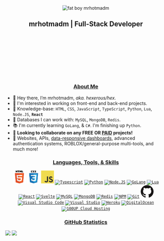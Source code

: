 <div align="center">
  <img height="150" alt="fat boy mrhotmadm" src="https://cdn.upload.systems/uploads/UGoDzom6.png">
  <h2 style="padding-bottom: 150px;">mrhotmadm | Full-Stack Developer</h2>
</div>

<div align="center">
  <h3 style="font-weight:bolder;"><ins>About Me</ins></h3>
</div>

- 👋 Hey there, I’m mrhotmadm, *aka. hexerous/hex.*
- 👀 I'm interested in working on front-end and back-end projects.
- 🧠 Knowledge-base: `HTML`, `CSS`, `JavaScript`, `TypeScript`, `Python`, `Lua`, `Node.JS`, **`React`**
- 💽 Databases I can work with: `MySQL`, `MongoDB`, `Redis`.
- 📚 I'm currently learning `GoLang`, & `C#`. I'm finishing up `Python`.
- 💞️ **Looking to collaborate on any FREE OR <ins>PAID</ins> projects!**
- 📝 Websites, APIs, [data-responsive dashboards](https://cdn.upload.systems/uploads/KkVfED4Y.mp4), advanced authentication systems, ROBLOX/general-purpose multi-tools, and much more!

<div align="center">
  <h3 style="font-weight:bolder;"><ins>Languages, Tools, & Skills</ins></h3>
  
  <code><a target="_blank" rel="noopener noreferrer" href="https://developer.mozilla.org/en-US/docs/Web/HTML"><img height="40" alt="HTML" src="https://raw.githubusercontent.com/github/explore/master/topics/html/html.png"></a></code>
  <code><a target="_blank" rel="noopener noreferrer" href="https://developer.mozilla.org/en-US/docs/Web/CSS"><img height="40" alt="CSS" src="https://raw.githubusercontent.com/github/explore/master/topics/css/css.png"></a></code>
  <code><a target="_blank" rel="noopener noreferrer" href="https://developer.mozilla.org/en-US/docs/Web/JavaScript"><img height="40" alt="JavaScript" src="https://raw.githubusercontent.com/github/explore/master/topics/javascript/javascript.png"></a></code>
  <code><a target="_blank" rel="noopener noreferrer" href="https://www.typescriptlang.org/"><img height="40" alt="Typescript" src="https://upload.wikimedia.org/wikipedia/commons/thumb/4/4c/Typescript_logo_2020.svg/2048px-Typescript_logo_2020.svg.png"></a></code>
  <code><a target="_blank" rel="noopener noreferrer" href="https://www.python.org/"><img height="40" alt="Python" src="https://upload.wikimedia.org/wikipedia/commons/thumb/c/c3/Python-logo-notext.svg/768px-Python-logo-notext.svg.png"></a></code>
  <code><a target="_blank" rel="noopener noreferrer" href="https://nodejs.org/en/"><img height="40" alt="Node.JS" src="https://seeklogo.com/images/N/nodejs-logo-FBE122E377-seeklogo.com.png"></a></code>
  <code><a target="_blank" rel="noopener noreferrer" href="https://golang.org/"><img height="40" alt="GoLang" src="https://golang.org/lib/godoc/images/go-logo-blue.svg"></a></code>
  <code><a target="_blank" rel="noopener noreferrer" href="https://www.lua.org/"><img height="40" alt="Lua" src="https://upload.wikimedia.org/wikipedia/commons/thumb/c/cf/Lua-Logo.svg/1200px-Lua-Logo.svg.png"></a></code>
  <code><a target="_blank" rel="noopener noreferrer" href="https://reactjs.org/"><img height="40" alt="React" src="https://trafilea.github.io/nx-shopify/img/react-logo.png"></a></code>
  <code><a target="_blank" rel="noopener noreferrer" href="https://svelte.dev/"><img height="40" alt="Svelte" src="https://upload.wikimedia.org/wikipedia/commons/thumb/1/1b/Svelte_Logo.svg/1702px-Svelte_Logo.svg.png"></a></code>
  <code><a target="_blank" rel="noopener noreferrer" href="https://www.mysql.com/"><img height="40" alt="MySQL" src="https://icons-for-free.com/iconfiles/png/512/development+logo+mysql+icon-1320184807686758112.png"></a></code>
  <code><a target="_blank" rel="noopener noreferrer" href="https://www.mongodb.com/"><img height="40" alt="MongoDB" src="https://icons-for-free.com/iconfiles/png/512/mongodb+original-1324760553088442944.png"></a></code>
  <code><a target="_blank" rel="noopener noreferrer" href="https://redis.io/"><img height="40" alt="Redis" src="https://camo.githubusercontent.com/7a2488170eb36b9cb911a696413155678c21280f7dbc0c98fd727eb9487b48db/68747470733a2f2f69636f6e732d666f722d667265652e636f6d2f69636f6e66696c65732f706e672f3531322f72656469732b6f726967696e616c2d313332343736303536393531313632323836302e706e67"></a></code>
  <code><a target="_blank" rel="noopener noreferrer" href="https://www.npmjs.com/"><img height="40" alt="NPM" src="https://authy.com/wp-content/uploads/npm-logo.png"></a></code>
  <code><a target="_blank" rel="noopener noreferrer" href="https://git-scm.com/"><img height="40" alt="Git" src="https://git-scm.com/images/logos/downloads/Git-Icon-1788C.png"></a></code>
  <code><a target="_blank" rel="noopener noreferrer" href="https://github.com"><img height="40" alt="GitHub" src="https://github.com/mrhotmadm/mrhotmadm/blob/main/GitHub-Mark.png?raw=true"></a></code>
  <code><a target="_blank" rel="noopener noreferrer" href="https://code.visualstudio.com/"><img height="40" alt="Visual Studio Code" src="https://user-images.githubusercontent.com/674621/71187801-14e60a80-2280-11ea-94c9-e56576f76baf.png"></a></code>
  <code><a target="_blank" rel="noopener noreferrer" href="https://visualstudio.microsoft.com/"><img height="40" alt="Visual Studio" src="https://visualstudio.microsoft.com/wp-content/uploads/2019/06/BrandVisualStudioWin2019-3.svg"></a></code>
  <code><a target="_blank" rel="noopener noreferrer" href="https://www.heroku.com/"><img height="40" alt="Heroku" src="https://cdn.iconscout.com/icon/free/png-512/heroku-5-569467.png"></a></code>
  <code><a target="_blank" rel="noopener noreferrer" href="https://www.digitalocean.com/"><img height="40" alt="DigitalOcean" src="https://camo.githubusercontent.com/1ca5f606b6bfca674b412de47865863c343b2bdb69253b030429fc5a320b0b14/68747470733a2f2f69636f6e732d666f722d667265652e636f6d2f69636f6e66696c65732f706e672f3531322f73757065722b74696e792b69636f6e732b6469676974616c6f6365616e2d313332343435303731373938363334383132352e706e67"></a></code>
  <code><a target="_blank" rel="noopener noreferrer" href="https://100up.org/"><img height="40" alt="100UP Cloud Hosting" src="https://status.100up.org/static/icons/icon_512.294c29.png"></a></code>

  <h3 style="font-weight:bolder;"><ins>GitHub Statistics</ins></h3>
</div>

  <img src="https://github-readme-stats.vercel.app/api?username=mrhotmadm&show_icons=true&theme=radical" />
<img src="https://github-readme-stats.vercel.app/api/top-langs/?username=mrhotmadm&layout=compact&show_icons=true&title_color=fff&icon_color=79ff97&text_color=9f9f9f&bg_color=151515" />

